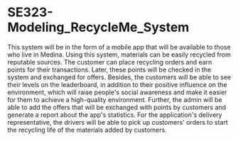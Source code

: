 # SE323-Modeling_RecycleMe_System

This system will be in the form of a mobile app that will be available to those who live 
in Medina. Using this system, materials can be easily recycled from reputable sources. 
The customer can place recycling orders and earn points for their transactions. Later, 
these points will be checked in the system and exchanged for offers. Besides, the 
customers will be able to see their levels on the leaderboard, in addition to their positive 
influence on the environment, which will raise people's social awareness and make it 
easier for them to achieve a high-quality environment. Further, the admin will be able 
to add the offers that will be exchanged with points by customers and generate a report 
about the app's statistics. For the application's delivery representative, the drivers will 
be able to pick up customers' orders to start the recycling life of the materials added by 
customers.
